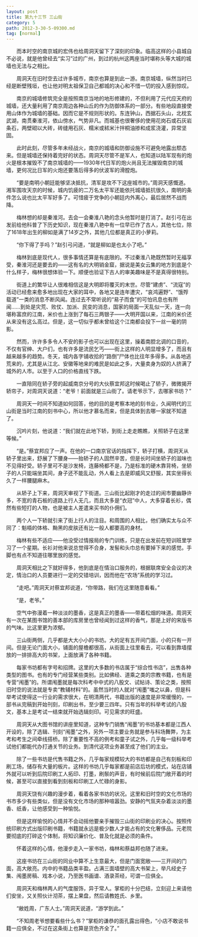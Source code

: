 ```yaml
---
layout: post
title: 第九十三节 三山街
category: 5
path: 2012-3-30-5-09300.md
tag: [normal]
---
```


　　而本时空的南京城的宏伟也给周洞天留下了深刻的印象。临高这样的小县城自不必说，就是他曾经去“实习”过的广州，到过的杭州这两座当时堪称头等大城的城墙也无法与之相比。

　　周洞天在旧时空去过许多城市，南京也算是到此一游。南京城墙，纵然当时已经是断壁残垣，也让他对明太祖保卫自己都城的决心和不惜一切的投入感到惊叹。

　　南京的城墙修筑完全是按照南京当地的地形修建的，不但利用了元代应天府的城墙，还大量利用了南京周边各种山丘的作为防御体系的一部分。有些地段直接使用山体作为城墙的基础。因而它是不规则形状的。东连钟山，西据石头山，北枕玄武湖，南贯秦淮河，依山傍水，气势非凡。而城基也很奢侈的使用花岗石或石灰岩条石，两壁砌以大砖，砖缝用石灰、糯米或秫米汁拌桐油掺和成浆浇灌，异常坚固。

　　此时此刻，尽管多年未经战火，南京的城墙和防御设施不可避免地露出颓态来。但是城墙还保持着完好的状态。周洞天尽管不是军人，也知道以陆军现有的炮火是根本摧毁不了南京城墙的——1930年代日军的炮火尚且无法摧毁南京的城墙，更何况比日军的火炮还要落后得多的伏波军的滑膛炮。

　　“要是南明小朝廷能够坚决抵抗，清军是攻不下这座城市的。”周洞天感慨道。湘军围攻天京的时候，城内饥疲的二万名太平军还能依托城墙抵抗很久，南明的条件怎么说也比太平军好多了。可惜疲于党争的小朝廷内外离心，最后居然不战而降。

　　梅林想的却是秦淮河。去会一会秦淮八艳的念头他暂时是打消了。赵引弓在出发前给他科普了下历史知识，现在秦淮八艳中有一位早已作了古人，其他七位，除了1618年出生的柳如是满了14岁之外，其他几位都是真正的小萝莉。

　　“你下得了手吗？”赵引弓问道，“就是柳如是也太小了吧。”

　　梅林到底是现代人，很多事情还算是有底限的。不过秦淮八艳既然暂时无福享受，秦淮河还是要去的——这有名的大明销金窟，据说是美女云集的地方到底是个什么样子，梅林很想体验一下。顺便也验证下古人的审美趣味是不是真得很特别。

　　街道上的繁华让人很难相信这是大明即将覆灭的末世。尽管“建虏”、“流寇”的活动已经愈来愈多地出现在大家的耳中，各地又是连年遭灾，“哀鸿遍野”、“饿殍载道”一类的消息不断风闻。连过去不常听说的“易子而食”的可怕讯息也有所闻……到处是灾荒、败仗、加派、民变的消息，国家的局面一天乱似一天，连一向堪称富庶的江南，米价也上涨到了每石三两银子——大明开国以来，江南的米价还从来没有这么高过。但是，这一切似乎都未曾给这个江南都会投下一丝一毫的阴影。

　　然而，许许多多令人不安的影子也可以出现在这里，操着南腔北调的口音的，不仅有官绅、大户们，也有许多是流民乞丐——街上这样的人明显增多了，而且有越来越多的趋势。冬天，城内各字铺收拾的“路倒”尸体也比往年多得多。从各地逃荒来的，尤其是从江北、安徽等地来的难民是如此之多，大量卖身为奴的人挤满了城外的人市。以至于人口的价格直线下跌。

　　一直陪同在轿子旁的起威南京分号的大伙蔡宜邦这时候喝止了轿子，微微揭开轿帘子，对周洞天说道：“老爷！前面就是三山街了。请老爷示下，去哪家书坊？”

　　周洞天一时间不知道如何回答，他的目的是考察本地的刻书业，久闻明代的三山街是当时江南的刻书中心，所以他才慕名而来，但是具体到去哪一家就不知道了。

　　沉吟片刻，他说道：“我们就在此地下轿，到街上走走瞧瞧，关照轿子在这里等候。”

　　“是。”蔡宜邦应了一声。在他的一口南京官话的指挥下，轿子打横，周洞天从轿子里出来，舒展了下腰身——抬轿子的人固然辛苦，但是长时间坐轿子的滋味也不见得好受。轿子里可不是沙发椅，连藤椅都不是，乃是标准的硬木靠背椅，坐轿子的人只能端坐其间，身子还不能乱动，外人看上去是即威风又舒服，其实坐得长久了一样腰腿麻木。

　　从轿子上下来，周洞天审视了下街道。三山街比起刚才的走过的闹市要幽静许多，不宽的青石板的道路上行人无几，而且大多是“衣冠”中人，大多穿着长衫，偶然有些短打的人物，也是被主人差遣来买书的仆佣们。

　　两个人一下轿就引来了街上行人的注目。和周围的人相比，他们确实太与众不同了：魁梧的体格、黝黑的皮肤还有比一般人都要高的身材。

　　梅林有些不适应——他没受过情报局的专门训练，只是在出发前在短训班里学习了一个星期。长衫对他来说总觉得不合身，发髻和头巾总有要掉下来的感觉。手脚也有点不知道往哪里放的感觉。

　　周洞天相比之下就好得多，他到底是在情治口服务的，根据联席安全会议的决定，情治口的人员要进行一定的交错培训，因而他在“农场”系统的学习过。

　　“走吧。”周洞天对蔡宜邦说道，“你带路，我们在这里随意看看。”

　　“是，老爷。”

　　空气中弥漫着一种淡淡的墨香，这是真正的墨香——带着松烟的味道。周洞天有一次在某图书馆的善本部的库房里也曾经闻到过这样的香气，那是上好的宋版书的气味。比这里更为浓郁。

　　三山街两侧，几乎都是大大小小的书坊。大的足有五开间门面，小的只有一开间。但是无论门面大小，铺面的屋檐都很高，从街面上往里看去，可以看到靠墙摆放的一排排高大的书架，上面放满了各种书籍。

　　每家书坊都有字号和招牌。这里的大多数的书店属于“综合性书店”，出售各种类型的图书。也有的专门经营某些类别。比如佛经、道乘之类的宗教书籍，也有是专营“闱墨”的。所谓闱墨就是每次科考中中式的八股文、试帖诗、策论之类，按照旧时空的说法就是专卖“教辅材料”的。虽然当时的人就对“闱墨”嗤之以鼻，但是科举考试使得这一行业的需求很大，在明清两代，书籍出版的速度是非常缓慢的，一部书从完稿到开始刊刻，印刷出书，至少要三四年。只有当年的科举考试的八股文，基本上是考试一结束就开始选辑刻印。可见需求的旺盛。

　　周洞天从大图书馆的讲座里知道，这种专门销售“闱墨”的书坊基本都是江西人开设的，除了选辑、刊刻“闱墨”之外，另外一项主要业务就是参与科场舞弊，为主考和考生之间牵线搭桥。除了重要性不高的例考和童子试之外，几乎每一级科举考试他们都能代办打通关节的业务。到清代这项业务甚至成了他们的主业。

　　除了一些书坊是代售书籍之外，几乎每家规模较大的书坊都是自己有刻板和印刷工场，储存有大量的板片。这样的书坊几乎每家都是前店后坊的模式，站在店铺外就可以听到后院印刷工人拓印、打墨，刷鬃的声音，有时候前后院门敞开着的时候，甚至可以直接到看到刻板和印刷工人忙碌的身影。

　　周洞天饶有兴趣的漫步着，看着各家书坊的状况。这里和旧时空的文化市场的书市多少有些类似，但是没有文化市场的那种喧嚣劲。安静的气氛夹杂着淡淡的墨香、纸香，让他感受到一种愉悦。

　　但是这样愉悦的心情并不会动摇他要亲手摧毁三山街的印刷业的决心。按照传统印刷方式出版印刷书籍，书籍就永远是极少数人才能占有的文化奢侈品。元老院要彻底的打碎这个体制，将知识廉价化、普及化就是必须的条件。

　　怀着这样的心情，他漫步走入一家书坊，梅林和蔡益邦也随了进来。

　　这座书坊在三山街的同业中算不上生意最大，但是门面宽敞——三开间的门面，高大敞亮。内中的书籍品类丰盈。占满三面墙壁的高大书架上，举凡经史子集、闱墨房稿、戏本小说，乃至医书画谱、酒录茶经，可谓一应俱全。

　　周洞天和梅林两人的气度服饰，异于常人。掌柜的十分巴结，立刻迎上来请他们安坐，又关照伙计沏茶，摆上果盘，然后请教姓氏、乡里。

　　“敝姓周，广东人士。”周洞天说道，“游学到此。”

　　“不知周老爷想要看些什么书？”掌柜的谦恭的面孔露出得色，“小店不敢说书籍一应俱全，不过在这条街上也算是货色齐全了。”
